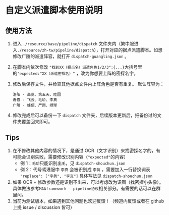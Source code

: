 # 自定义派遣脚本使用说明

## 使用方法

1. 进入 `./resource/base/pipeline/dispatch` 文件夹内（繁中服进入`./resource/zh-tw/pipeline/dispatch`），打开对应的据点派遣脚本。如想修改广陵的派遣阵容，就打开 `dispatch-guangling.json` 。

2. 在脚本内依次修改 `"找到XX（据点名）派遣角色1/2/3":{...}`大括号里的`"expected:"XX（派遣密探名）"` ，改为你想要上阵的密探名字。

3. 修改后保存文件，并检查其他据点文件内上阵角色是否有重复。
   默认阵容为：

   ```
   洛阳 - 高览、第五天、眭固
   寿春 - 飞云、毛玠、李真
   广陵 - 蜂使、严颜、绣球
   ```

4. 修改完成后可以备份一下 `dispatch` 文件夹，后续版本更新后，把备份过的文件夹覆盖回来即可。

## Tips

1. 在不修改其他内容的情况下，是通过 OCR（文字识别）来找密探名字的，有可能会识别失败，需要修改识别内容（`"expected"`的内容）
   - 例 1：`毛玠`只能识别出`毛`，见 `dispatch-shouchun.json`
   - 例 2：代号鸢港服中 `李真` 会被识别成 `李眞` ，需要加入一行替换词表
     `"replace": ["李眞", "李真"]`
     具体写法见 `dispatch-shouchun.json`
2. 如果 OCR + 修改参数还是识别不出来，可以考虑改为识图（找密探小头像）。具体做法参考`MAAframework - pipeline协议`相关部分。有需要的话可以在群里问。
3. 当前为测试版本，如果遇到其他问题也欢迎反馈！（频道内反馈或者在 github 上提 issue / discussion 皆可）

